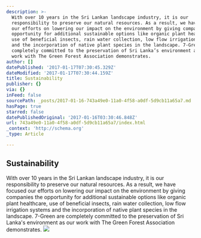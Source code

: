 ```yaml
---
description: >-
  With over 10 years in the Sri Lankan landscape industry, it is our
  responsibility to preserve our natural resources. As a result, we have focused
  our efforts on lowering our impact on the environment by giving companies the
  opportunity for additional sustainable options like organic plant healthcare,
  use of beneficial insects, rain water collection, low flow irrigation systems
  and the incorporation of native plant species in the landscape. 7-Green are
  completely committed to the preservation of Sri Lanka’s environment as our
  work with The Green Forest Association demonstrates.
author: []
datePublished: '2017-01-17T07:30:45.329Z'
dateModified: '2017-01-17T07:30:44.159Z'
title: Sustainability
publisher: {}
via: {}
inFeed: false
sourcePath: _posts/2017-01-16-743a49e0-11a0-4f58-a0df-5d9cb11a65a7.md
hasPage: true
starred: false
datePublishedOriginal: '2017-01-16T03:30:46.848Z'
url: 743a49e0-11a0-4f58-a0df-5d9cb11a65a7/index.html
_context: 'http://schema.org'
_type: Article

---
```

## Sustainability

With over 10 years in the Sri Lankan landscape industry, it is our responsibility to preserve our natural resources. As a result, we have focused our efforts on lowering our impact on the environment by giving companies the opportunity for additional sustainable options like organic plant healthcare, use of beneficial insects, rain water collection, low flow irrigation systems and the incorporation of native plant species in the landscape. 7-Green are completely committed to the preservation of Sri Lanka's environment as our work with The Green Forest Association demonstrates.
![](https://the-grid-user-content.s3-us-west-2.amazonaws.com/c2b55ca1-b811-4134-873c-eee2ac0f09e8.jpg)